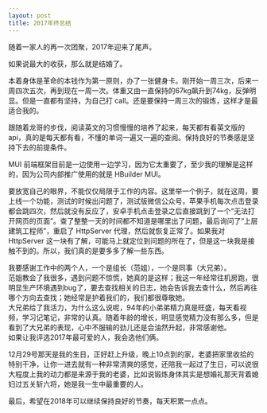 ```yaml
---
layout: post
title: 2017年终总结
---
```

随着一家人的再一次团聚，2017年迎来了尾声。  

如果说最大的收获，那么就是结婚了。  

本着身体是革命的本钱作为第一原则，办了一张健身卡。刚开始一周三次，后来一周四次五次，再到现在一周一次。体重又由一直保持的67kg飙升到74kg，反弹明显。但是一直都有坚持，为自己打 call。还是要保持一周三次的锻炼，这样才是最适合我的。  

跟随着龙哥的步伐，阅读英文的习惯慢慢的培养了起来，每天都有看英文版的 api，真的是每天都有看，不懂的单词一遍又一遍的查阅。保持良好的节奏感是坚持下去的前提条件。

MUI 前端框架目前是一边使用一边学习，因为它太重要了，至少我的理解是这样的，因为公司内部推广使用的就是 HBuilder MUI。  

要放宽自己的眼界，不能仅仅局限于工作的内容。这里举一个例子，就在这周，要上线一个功能，测试的时候出问题了，测试版微信公众号，苹果手机每次点击登录都会跳四次，然后就没有反应了，安卓手机点击登录之后直接跳到了一个“无法打开网页的页面”。查了整整一天的时间都不知道是哪里出了问题，最后询问了“上层建筑工程师”，重启了 HttpServer 代理，然后就恢复正常了。如果我对 HttpServer 这一块有了解，可能马上就定位到问题的所在了，但是这一块我是接触不到的。所以，我们真的是要多多了解一些东西。  

我要感谢工作中的两个人，一个是组长（范姐），一个是同事（大兄弟）。  
范姐教会了我很多，遇到问题不惊慌，她真的是这样；我这一年经常往机房跑，很明显生产环境遇到bug了，要去查找相关的日志，她会告诉我去查什么，然后再往哪个方向去查找；她经常是护着我们的，我们都很尊敬她。  
大兄弟给了我活力，为什么这么说呢，94年的小弟弟精力真是旺盛，每天看视频，学习记笔记，非常的认真。随着年龄的增长，明显感觉精力没有那么多，但是看到了大兄弟的表现，心中不服输的劲儿还是会油然升起，非常感谢他。  
如果让我评选2017年最可爱的人，我会选他们俩。  

12月29号那天是我的生日，正好赶上升级，晚上10点到的家，老婆把家里收拾的特别干净，让你一进去就有一种非常清爽的感觉，还陪我一起过了生日，可以说很大程度上我的动力都是来源于我的老婆，比如说锻炼身体其实是想婚礼那天背着媳妇过五关斩六将，她是我一生中最重要的人。

最后，希望在2018年可以继续保持良好的节奏，每天积累一点点。